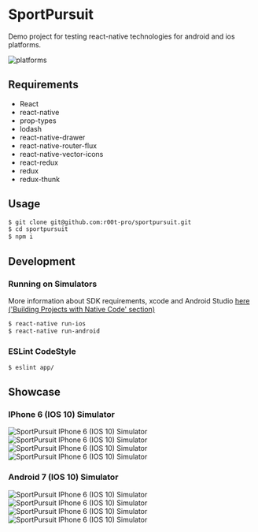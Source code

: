 # SportPursuit
Demo project for testing react-native technologies for android and ios platforms.

![platforms](https://img.shields.io/badge/platforms-Android%20%7C%20iOS-brightgreen.svg?style=flat-square&colorB=191A17)

## Requirements
* React
* react-native
* prop-types
* lodash
* react-native-drawer
* react-native-router-flux
* react-native-vector-icons
* react-redux
* redux
* redux-thunk

## Usage
```bash
$ git clone git@github.com:r00t-pro/sportpursuit.git
$ cd sportpursuit
$ npm i
```

## Development
### Running on Simulators
More information about SDK requirements, xcode and Android Studio [here ('Building Projects with Native Code' section)](https://facebook.github.io/react-native/docs/getting-started.html)
```bash
$ react-native run-ios
$ react-native run-android
```

### ESLint CodeStyle
```bash
$ eslint app/
```

## Showcase
### IPhone 6 (IOS 10) Simulator
![SportPursuit IPhone 6 (IOS 10) Simulator](https://i.imgur.com/vpRQiq3.png)
![SportPursuit IPhone 6 (IOS 10) Simulator](https://i.imgur.com/KGdrjka.png)
![SportPursuit IPhone 6 (IOS 10) Simulator](https://i.imgur.com/aBAee36.png)
![SportPursuit IPhone 6 (IOS 10) Simulator](https://i.imgur.com/BCJOHHy.jpg)

### Android 7 (IOS 10) Simulator
![SportPursuit IPhone 6 (IOS 10) Simulator](https://i.imgur.com/vpRQiq3.png)
![SportPursuit IPhone 6 (IOS 10) Simulator](https://i.imgur.com/KGdrjka.png)
![SportPursuit IPhone 6 (IOS 10) Simulator](https://i.imgur.com/aBAee36.png)
![SportPursuit IPhone 6 (IOS 10) Simulator](https://i.imgur.com/BCJOHHy.jpg)